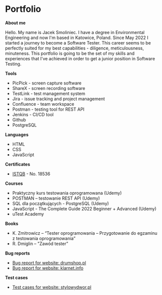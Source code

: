 # Portfolio

**About me**

Hello. My name is Jacek Smoliniec. I have a degree in Environmental Engineering and now I'm based in Katowice, Poland. Since May 2022 I started a journey to become a Software Tester. This career seems to be perfectly suited for my best capabilities - diligence, meticulousness, minuteness. This portfolio is going to be the set of my skills and experiences that I've achieved in order to get a junior position in Software Testing.

**Tools**
* PicPick - screen capture software
* ShareX - screen recording software
* TestLink - test management system
* Jira - issue tracking and project management
* Confluence - team workspace
* Postman - testing tool for REST API
* Jenkins - CI/CD tool
* Github
* PostgreSQL

**Languages**
* HTML
* CSS
* JavaScript

**Certificates**
* [ISTQB](http://scr.istqb.org/) - No. 18536

**Courses**
*	Praktyczny kurs testowania oprogramowana (Udemy)
*	POSTMAN – testowanie REST API (Udemy)
* SQL dla początkujących - PostgreSQL (Udemy)
*	JavaScript - The Complete Guide 2022 Beginner + Advanced (Udemy)
*	uTest Academy

**Books**
*	K. Zmitrowicz – “Tester oprogramowania – Przygotowanie do egzaminu z testowania oprogramowania”
*	R. Dmiglin – "Zawód tester”

**Bug reports**
* [Bug report for website: drumshop.pl](https://docs.google.com/document/d/1D-zSsvAIA4Uw8S7t8RcMFdLRq8EHYUlwLEQM4pIh-pA/edit?usp=sharing)
* [Bug report for website: klarnet.info](https://docs.google.com/document/d/1Uv8PiyyW7SSr1242pqWTfT7_sOryRd2DcM1-DLYnQiE/edit?usp=sharing)

**Test cases**
* [Test cases for website: stylowydwor.pl](https://docs.google.com/spreadsheets/d/1s81xPLBnlCBtSosHej9PCSw4fy36RzJ7LigOMyDFfnk/edit?usp=sharing)
